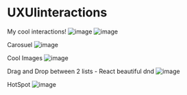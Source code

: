 # UXUIinteractions

My cool interactions!
![image](https://github.com/hadarza/UXUIinteractions/assets/48456834/f2aff7e1-44a8-406e-b9e1-3f9b299a4a80)
![image](https://github.com/hadarza/UXUIinteractions/assets/48456834/c23751b7-8aeb-420b-8355-36736674d335)


Carosuel
![image](https://github.com/hadarza/UXUIinteractions/assets/48456834/0deecb37-4e1e-457e-ba1e-8da9d1b7dd7f)

Cool Images
![image](https://github.com/hadarza/UXUIinteractions/assets/48456834/01884ab8-5f50-40e7-9d1f-c078944691bc)

Drag and Drop between 2 lists - React beautiful dnd
![image](https://github.com/hadarza/UXUIinteractions/assets/48456834/df7e5237-0121-41f1-a060-ccb7b6b9e2ba)

HotSpot
![image](https://github.com/hadarza/UXUIinteractions/assets/48456834/ff1fcdef-1e80-4f99-9c97-c826b5eda70d)

